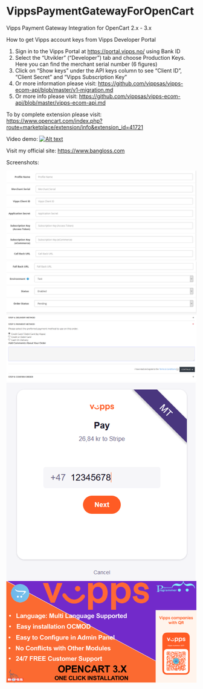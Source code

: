 # VippsPaymentGatewayForOpenCart
Vipps Payment Gateway Integration for OpenCart 2.x - 3.x

How to get Vipps account keys from Vipps Developer Portal
1. Sign in to the Vipps Portal at https://portal.vipps.no/ using Bank ID
2. Select the “Utvikler” (“Developer”) tab and choose Production Keys. Here you can find the merchant serial number (6 figures)
3. Click on “Show keys” under the API keys column to see “Client ID”, “Client Secret” and “Vipps Subscription Key”
4. Or more information please visit: https://github.com/vippsas/vipps-ecom-api/blob/master/v1-migration.md
5. Or more info please visit: https://github.com/vippsas/vipps-ecom-api/blob/master/vipps-ecom-api.md

To by complete extension please visit:
https://www.opencart.com/index.php?route=marketplace/extension/info&extension_id=41721

Video demo: 
[![Alt text](https://img.youtube.com/vi/raEQGo4pHmk/0.jpg)](https://www.youtube.com/watch?v=raEQGo4pHmk)

Visit my official site: <a href="https://www.bangloss.com" target="_blank">https://www.bangloss.com</a>

Screenshots:

<img src="https://github.com/sfaragy/VippsPaymentGatewayForOpenCart/blob/main/images/vipps4.png">
<img src="https://github.com/sfaragy/VippsPaymentGatewayForOpenCart/blob/main/images/vipps5.png">


<img src="https://github.com/sfaragy/VippsPaymentGatewayForOpenCart/blob/main/images/vipps1.png">
<img src="https://github.com/sfaragy/VippsPaymentGatewayForOpenCart/blob/main/images/vipps.png">




<img src="https://github.com/sfaragy/VippsPaymentGatewayForOpenCart/blob/main/images/vipps3.png">






